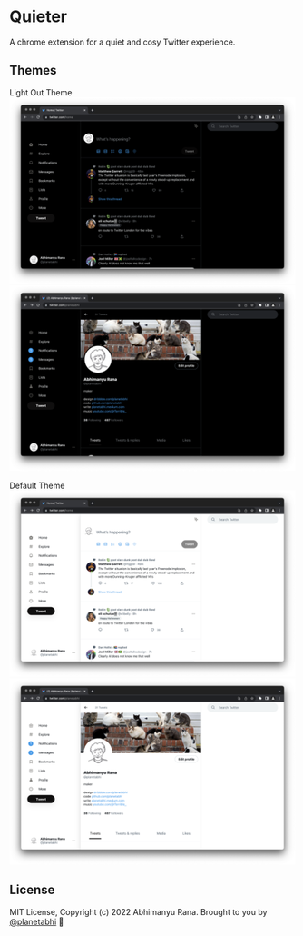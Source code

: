 # Quieter
A chrome extension for a quiet and cosy Twitter experience.

## Themes
Light Out Theme
![](screenshots/lightsout_home.png)
![](screenshots/lightsout_profile.png)


Default Theme
![](screenshots/default_home.png)
![](screenshots/default_profile.png)


## License
MIT License, Copyright (c) 2022 Abhimanyu Rana.
Brought to you by [@planetabhi](https://twitter.com/planetabhi) 🙌 